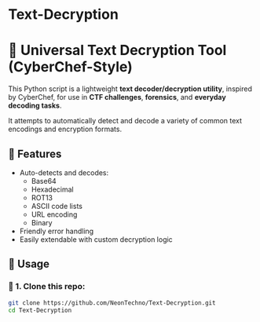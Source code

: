 # Text-Decryption
# 🔐 Universal Text Decryption Tool (CyberChef-Style)

This Python script is a lightweight **text decoder/decryption utility**, inspired by CyberChef, for use in **CTF challenges**, **forensics**, and **everyday decoding tasks**.

It attempts to automatically detect and decode a variety of common text encodings and encryption formats.

## 🧠 Features

- Auto-detects and decodes:
  - Base64
  - Hexadecimal
  - ROT13
  - ASCII code lists
  - URL encoding
  - Binary
- Friendly error handling
- Easily extendable with custom decryption logic

## 🚀 Usage

### 🔧 1. Clone this repo:
```bash
git clone https://github.com/NeonTechno/Text-Decryption.git
cd Text-Decryption
